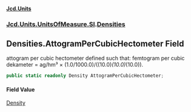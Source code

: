 #### [Jcd.Units](index 'index')
### [Jcd.Units.UnitsOfMeasure.SI](Jcd.Units.UnitsOfMeasure.SI 'Jcd.Units.UnitsOfMeasure.SI').[Densities](Densities 'Jcd.Units.UnitsOfMeasure.SI.Densities')

## Densities.AttogramPerCubicHectometer Field

attogram per cubic hectometer defined such that: femtogram per cubic dekameter = ag/hm³ ×
(1.0/1000.0)/((10.0)*(10.0)*(10.0)).

```csharp
public static readonly Density AttogramPerCubicHectometer;
```

#### Field Value
[Density](Density 'Jcd.Units.UnitTypes.Density')